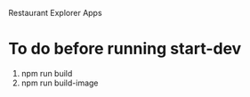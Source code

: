 Restaurant Explorer Apps

# To do before running start-dev

1. npm run build
2. npm run build-image
